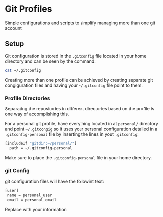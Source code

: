 # Git Profiles
Simple configurations and scripts to simplify managing more than one git account

## Setup
Git configuration is stored in the `.gitconfig` file located in your home directory and can be seen by the command:
```bash
cat ~/.gitconfig
```
Creating more than one profile can be achieved by creating separate git congiguration files and having your `~/.gitconfig` file point to them.


### Profile Directories
Separating the repositories in different directories based on the profile is one way of accomplishing this.

For a personal git profile, have everything located in at `personal/` directory and point `~/.gitcongig` so it uses your personal configuration detailed in a `.gitconfig-personal` file by inserting the lines in yout `.gitconfig`:
```bash
[includeIf "gitdir:~/personal/"]
  path = ~/.gitconfig-personal
```
Make sure to place the `.gitconfig-personal` file in your home directory.

### git Config
git configuration files will have the followint text:
```bash
[user]
 name = personal_user
 email = personal_email
 ```
 Replace with your information